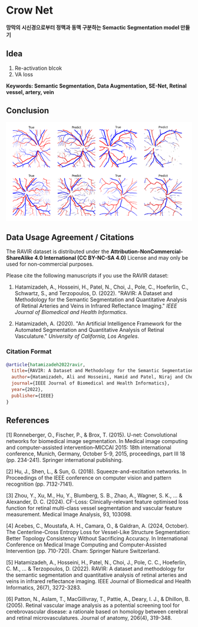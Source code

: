 # **Crow Net**
**망막의 시신경으로부터 정맥과 동맥 구분하는 Semactic Segmentation model 만들기**

## **Idea**
1. Re-activation blcok
2. VA loss

**Keywords: Semantic Segmentation, Data Augmentation, SE-Net, Retinal vessel, artery, vein**


## 

## **Conclusion**
<img src="result/test.png" />

## Data Usage Agreement / Citations

The RAVIR dataset is distributed under the **Attribution-NonCommercial-ShareAlike 4.0 International (CC BY-NC-SA 4.0)** License and may only be used for non-commercial purposes.

Please cite the following manuscripts if you use the RAVIR dataset:

1. Hatamizadeh, A., Hosseini, H., Patel, N., Choi, J., Pole, C., Hoeferlin, C., Schwartz, S., and Terzopoulos, D. (2022). "RAVIR: A Dataset and Methodology for the Semantic Segmentation and Quantitative Analysis of Retinal Arteries and Veins in Infrared Reflectance Imaging." *IEEE Journal of Biomedical and Health Informatics*.

2. Hatamizadeh, A. (2020). "An Artificial Intelligence Framework for the Automated Segmentation and Quantitative Analysis of Retinal Vasculature." *University of California, Los Angeles*.

### Citation Format

```bibtex
@article{hatamizadeh2022ravir,
  title={RAVIR: A Dataset and Methodology for the Semantic Segmentation and Quantitative Analysis of Retinal Arteries and Veins in Infrared Reflectance Imaging},
  author={Hatamizadeh, Ali and Hosseini, Hamid and Patel, Niraj and Choi, Jinseo and Pole, Cameron and Hoeferlin, Cory and Schwartz, Steven and Terzopoulos, Demetri},
  journal={IEEE Journal of Biomedical and Health Informatics},
  year={2022},
  publisher={IEEE}
}
```

## References 
[1] Ronneberger, O., Fischer, P., & Brox, T. (2015). U-net: Convolutional networks for biomedical image segmentation. In Medical image computing and computer-assisted intervention–MICCAI 2015: 18th international conference, Munich, Germany, October 5-9, 2015, proceedings, part III 18 (pp. 234-241). Springer international publishing.

[2] Hu, J., Shen, L., & Sun, G. (2018). Squeeze-and-excitation networks. In Proceedings of the IEEE conference on computer vision and pattern recognition (pp. 7132-7141).

[3] Zhou, Y., Xu, M., Hu, Y., Blumberg, S. B., Zhao, A., Wagner, S. K., ... & Alexander, D. C. (2024). CF-Loss: Clinically-relevant feature optimised loss function for retinal multi-class vessel segmentation and vascular feature measurement. Medical Image Analysis, 93, 103098.

[4] Acebes, C., Moustafa, A. H., Camara, O., & Galdran, A. (2024, October). The Centerline-Cross Entropy Loss for Vessel-Like Structure Segmentation: Better Topology Consistency Without Sacrificing Accuracy. In International Conference on Medical Image Computing and Computer-Assisted Intervention (pp. 710-720). Cham: Springer Nature Switzerland.

[5] Hatamizadeh, A., Hosseini, H., Patel, N., Choi, J., Pole, C. C., Hoeferlin, C. M., ... & Terzopoulos, D. (2022). RAVIR: A dataset and methodology for the semantic segmentation and quantitative analysis of retinal arteries and veins in infrared reflectance imaging. IEEE Journal of Biomedical and Health Informatics, 26(7), 3272-3283.

[6] Patton, N., Aslam, T., MacGillivray, T., Pattie, A., Deary, I. J., & Dhillon, B. (2005). Retinal vascular image analysis as a potential screening tool for cerebrovascular disease: a rationale based on homology between cerebral and retinal microvasculatures. Journal of anatomy, 206(4), 319-348.
